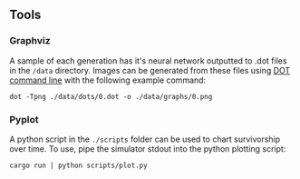 ## Tools

### Graphviz

A sample of each generation has it's neural network outputted to .dot files in the `/data` directory. Images can be
generated from these files using [DOT command line](https://graphviz.org/download/) with the following example command:

```
dot -Tpng ./data/dots/0.dot -o ./data/graphs/0.png
```

### Pyplot

A python script in the `./scripts` folder can be used to chart survivorship over time. To use, pipe the simulator stdout
into the python plotting script:

```
cargo run | python scripts/plot.py
```
